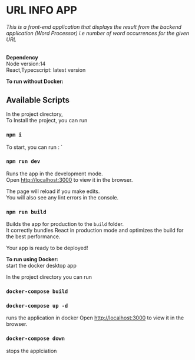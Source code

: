 # URL INFO APP

###### _This is a front-end application that displays the result from the backend application (Word Processor) i.e number of word occurrences for the given URL_

**Dependency**\
Node version:14\
React,Typecscript: latest version


**To run without Docker:**
## Available Scripts
In the project directory,\
To Install the project, you can run
### `npm i`

To start, you can run :
`
### `npm run dev`

Runs the app in the development mode.\
Open [http://localhost:3000](http://localhost:3000) to view it in the browser.

The page will reload if you make edits.\
You will also see any lint errors in the console.

### `npm run build`

Builds the app for production to the `build` folder.\
It correctly bundles React in production mode and optimizes the build for the best performance.

Your app is ready to be deployed!


**To run using Docker:**\
start the docker desktop app

In the project directory you can run
### `docker-compose build`
### `docker-compose up -d`
runs the application in docker
Open [http://localhost:3000](http://localhost:3000) to view it in the browser.

### `docker-compose down`
stops the applciation